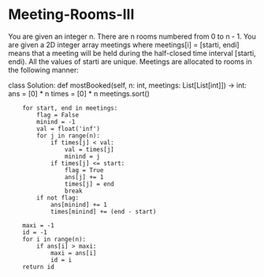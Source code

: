 # Meeting-Rooms-III
You are given an integer n. There are n rooms numbered from 0 to n - 1.  You are given a 2D integer array meetings where meetings[i] = [starti, endi] means that a meeting will be held during the half-closed time interval [starti, endi). All the values of starti are unique.  Meetings are allocated to rooms in the following manner:  


class Solution:
    def mostBooked(self, n: int, meetings: List[List[int]]) -> int:
        ans = [0] * n
        times = [0] * n
        meetings.sort()

        for start, end in meetings:
            flag = False
            minind = -1
            val = float('inf')
            for j in range(n):
                if times[j] < val:
                    val = times[j]
                    minind = j
                if times[j] <= start:
                    flag = True
                    ans[j] += 1
                    times[j] = end
                    break
            if not flag:
                ans[minind] += 1
                times[minind] += (end - start)

        maxi = -1
        id = -1
        for i in range(n):
            if ans[i] > maxi:
                maxi = ans[i]
                id = i
        return id

